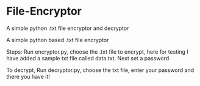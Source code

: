 # File-Encryptor
A simple python .txt file encryptor and decryptor

A simple python based .txt file encryptor

Steps: Run encryptor.py, choose the .txt file to encrypt, here for testing I have added a sample txt file called data.txt. Next set a password

To decrypt, Run decryptor.py, choose the txt file, enter your password and there you have it!
